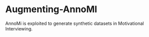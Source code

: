 # Augmenting-AnnoMI
AnnoMi is exploited to generate synthetic datasets in Motivational Interviewing. 



